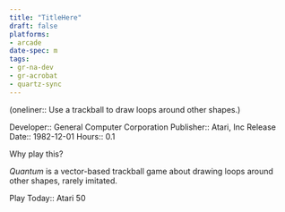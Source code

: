 ```yaml
---
title: "TitleHere"
draft: false
platforms:
- arcade
date-spec: m
tags:
- gr-na-dev
- gr-acrobat
- quartz-sync
---
```


(oneliner:: Use a trackball to draw loops around other shapes.)

Developer:: General Computer Corporation
Publisher:: Atari, Inc
Release Date:: 1982-12-01
Hours:: 0.1

Why play this?

*Quantum* is a vector-based trackball game about drawing loops around other shapes, rarely imitated.

Play Today:: Atari 50